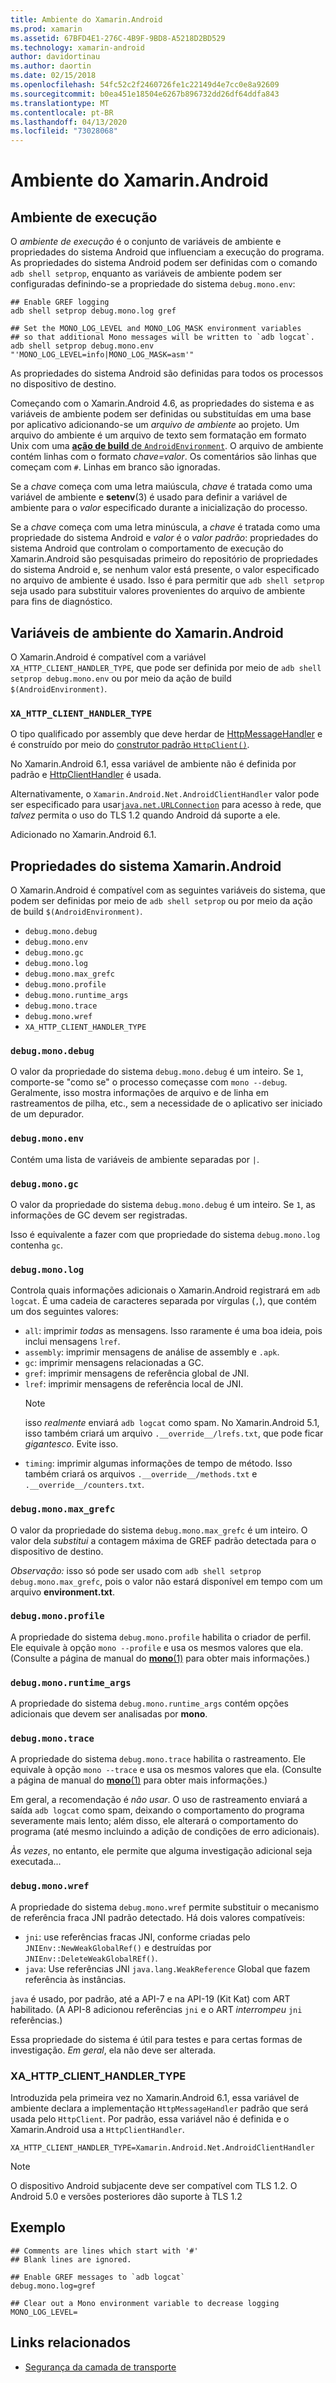 ```yaml
---
title: Ambiente do Xamarin.Android
ms.prod: xamarin
ms.assetid: 67BFD4E1-276C-4B9F-9BD8-A5218D2BD529
ms.technology: xamarin-android
author: davidortinau
ms.author: daortin
ms.date: 02/15/2018
ms.openlocfilehash: 54fc52c2f2460726fe1c22149d4e7cc0e8a92609
ms.sourcegitcommit: b0ea451e18504e6267b896732dd26df64ddfa843
ms.translationtype: MT
ms.contentlocale: pt-BR
ms.lasthandoff: 04/13/2020
ms.locfileid: "73028068"
---
```

# <a name="xamarinandroid-environment"></a>Ambiente do Xamarin.Android

## <a name="execution-environment"></a>Ambiente de execução

O *ambiente de execução* é o conjunto de variáveis de ambiente e propriedades do sistema Android que influenciam a execução do programa. As propriedades do sistema Android podem ser definidas com o comando `adb shell setprop`, enquanto as variáveis de ambiente podem ser configuradas definindo-se a propriedade do sistema `debug.mono.env`:

```shell
## Enable GREF logging
adb shell setprop debug.mono.log gref

## Set the MONO_LOG_LEVEL and MONO_LOG_MASK environment variables
## so that additional Mono messages will be written to `adb logcat`.
adb shell setprop debug.mono.env "'MONO_LOG_LEVEL=info|MONO_LOG_MASK=asm'"
```

As propriedades do sistema Android são definidas para todos os processos no dispositivo de destino.

Começando com o Xamarin.Android 4.6, as propriedades do sistema e as variáveis de ambiente podem ser definidas ou substituídas em uma base por aplicativo adicionando-se um *arquivo de ambiente* ao projeto. Um arquivo do ambiente é um arquivo de texto sem formatação em formato Unix com uma [**ação de build** de `AndroidEnvironment`](~/android/deploy-test/building-apps/build-process.md).
O arquivo de ambiente contém linhas com o formato *chave=valor*.
Os comentários são linhas que começam com `#`. Linhas em branco são ignoradas.

Se a *chave* começa com uma letra maiúscula, *chave* é tratada como uma variável de ambiente e **setenv**(3) é usado para definir a variável de ambiente para o *valor* especificado durante a inicialização do processo.

Se a *chave* começa com uma letra minúscula, a *chave* é tratada como uma propriedade do sistema Android e *valor* é o *valor padrão*: propriedades do sistema Android que controlam o comportamento de execução do Xamarin.Android são pesquisadas primeiro do repositório de propriedades do sistema Android e, se nenhum valor está presente, o valor especificado no arquivo de ambiente é usado. Isso é para permitir que `adb shell setprop` seja usado para substituir valores provenientes do arquivo de ambiente para fins de diagnóstico.

## <a name="xamarinandroid-environment-variables"></a>Variáveis de ambiente do Xamarin.Android

O Xamarin.Android é compatível com a variável `XA_HTTP_CLIENT_HANDLER_TYPE`, que pode ser definida por meio de `adb shell setprop debug.mono.env` ou por meio da ação de build `$(AndroidEnvironment)`.

### `XA_HTTP_CLIENT_HANDLER_TYPE`

O tipo qualificado por assembly que deve herdar de [HttpMessageHandler](https://docs.microsoft.com/dotnet/api/system.net.http.httpmessagehandler?view=xamarinandroid-7.1) e é construído por meio do [construtor padrão `HttpClient()`](https://docs.microsoft.com/dotnet/api/system.net.http.httpclient.-ctor?view=xamarinandroid-7.1#System_Net_Http_HttpClient__ctor).

No Xamarin.Android 6.1, essa variável de ambiente não é definida por padrão e [HttpClientHandler](https://docs.microsoft.com/dotnet/api/system.net.http.httpclienthandler?view=xamarinandroid-7.1) é usada.

Alternativamente, o `Xamarin.Android.Net.AndroidClientHandler` valor pode ser especificado para usar[`java.net.URLConnection`](xref:Java.Net.URLConnection)
para acesso à rede, que *talvez* permita o uso do TLS 1.2 quando Android dá suporte a ele.

Adicionado no Xamarin.Android 6.1.

## <a name="xamarinandroid-system-properties"></a>Propriedades do sistema Xamarin.Android

O Xamarin.Android é compatível com as seguintes variáveis do sistema, que podem ser definidas por meio de `adb shell setprop` ou por meio da ação de build `$(AndroidEnvironment)`.

- `debug.mono.debug`
- `debug.mono.env`
- `debug.mono.gc`
- `debug.mono.log`
- `debug.mono.max_grefc`
- `debug.mono.profile`
- `debug.mono.runtime_args`
- `debug.mono.trace`
- `debug.mono.wref`
- `XA_HTTP_CLIENT_HANDLER_TYPE`

### `debug.mono.debug`

O valor da propriedade do sistema `debug.mono.debug` é um inteiro. Se `1`, comporte-se "como se" o processo começasse com `mono --debug`.
Geralmente, isso mostra informações de arquivo e de linha em rastreamentos de pilha, etc., sem a necessidade de o aplicativo ser iniciado de um depurador.

### `debug.mono.env`

Contém uma lista de variáveis de ambiente separadas por `|`.

### `debug.mono.gc`

O valor da propriedade do sistema `debug.mono.debug` é um inteiro.
Se `1`, as informações de GC devem ser registradas.

Isso é equivalente a fazer com que propriedade do sistema `debug.mono.log` contenha `gc`.

### `debug.mono.log`

Controla quais informações adicionais o Xamarin.Android registrará em `adb logcat`.
É uma cadeia de caracteres separada por vírgulas (`,`), que contém um dos seguintes valores:

- `all`: imprimir *todas* as mensagens. Isso raramente é uma boa ideia, pois inclui mensagens `lref`.
- `assembly`: imprimir mensagens de análise de assembly e `.apk`.
- `gc`: imprimir mensagens relacionadas a GC.
- `gref`: imprimir mensagens de referência global de JNI.
- `lref`: imprimir mensagens de referência local de JNI.
  > [!NOTE]
  > isso *realmente* enviará `adb logcat` como spam.
  > No Xamarin.Android 5.1, isso também criará um arquivo `.__override__/lrefs.txt`, que pode ficar *gigantesco*.
  > Evite isso.
- `timing`: imprimir algumas informações de tempo de método. Isso também criará os arquivos `.__override__/methods.txt` e `.__override__/counters.txt`.

### `debug.mono.max_grefc`

O valor da propriedade do sistema `debug.mono.max_grefc` é um inteiro.
O valor dela *substitui* a contagem máxima de GREF padrão detectada para o dispositivo de destino.

*Observação:* isso só pode ser usado com `adb shell setprop
debug.mono.max_grefc`, pois o valor não estará disponível em tempo com um arquivo **environment.txt**.

### `debug.mono.profile`

A propriedade do sistema `debug.mono.profile` habilita o criador de perfil.
Ele equivale à opção `mono --profile` e usa os mesmos valores que ela. (Consulte a página de manual do [**mono**(1)](http://docs.go-mono.com/?link=man%3amono(1)) para obter mais informações.)

### `debug.mono.runtime_args`

A propriedade do sistema `debug.mono.runtime_args` contém opções adicionais que devem ser analisadas por **mono**.

### `debug.mono.trace`

A propriedade do sistema `debug.mono.trace` habilita o rastreamento.
Ele equivale à opção `mono --trace` e usa os mesmos valores que ela. (Consulte a página de manual do [**mono**(1)](http://docs.go-mono.com/?link=man%3amono(1)) para obter mais informações.)

Em geral, a recomendação é *não usar*. O uso de rastreamento enviará a saída `adb logcat` como spam, deixando o comportamento do programa severamente mais lento; além disso, ele alterará o comportamento do programa (até mesmo incluindo a adição de condições de erro adicionais).

*Às vezes*, no entanto, ele permite que alguma investigação adicional seja executada...

### `debug.mono.wref`

A propriedade do sistema `debug.mono.wref` permite substituir o mecanismo de referência fraca JNI padrão detectado. Há dois valores compatíveis:

- `jni`: use referências fracas JNI, conforme criadas pelo `JNIEnv::NewWeakGlobalRef()` e destruídas por `JNIEnv::DeleteWeakGlobalREf()`.
- `java`: Use referências JNI `java.lang.WeakReference` Global que fazem referência às instâncias.

`java` é usado, por padrão, até a API-7 e na API-19 (Kit Kat) com ART habilitado. (A API-8 adicionou referências `jni` e o ART *interrompeu* `jni` referências.)

Essa propriedade do sistema é útil para testes e para certas formas de investigação.
*Em geral*, ela não deve ser alterada.

### <a name="xa_http_client_handler_type"></a>XA\_HTTP\_CLIENT\_HANDLER\_TYPE

Introduzida pela primeira vez no Xamarin.Android 6.1, essa variável de ambiente declara a implementação `HttpMessageHandler` padrão que será usada pelo `HttpClient`. Por padrão, essa variável não é definida e o Xamarin.Android usa a `HttpClientHandler`.

```shell
XA_HTTP_CLIENT_HANDLER_TYPE=Xamarin.Android.Net.AndroidClientHandler
```

> [!NOTE]
> O dispositivo Android subjacente deve ser compatível com TLS 1.2.
O Android 5.0 e versões posteriores dão suporte à TLS 1.2

## <a name="example"></a>Exemplo

```shell
## Comments are lines which start with '#'
## Blank lines are ignored.

## Enable GREF messages to `adb logcat`
debug.mono.log=gref

## Clear out a Mono environment variable to decrease logging
MONO_LOG_LEVEL=
```

## <a name="related-links"></a>Links relacionados

- [Segurança da camada de transporte](~/cross-platform/app-fundamentals/transport-layer-security.md)
